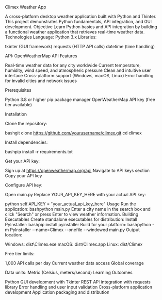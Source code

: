 Climex Weather App

A cross-platform desktop weather application built with Python and Tkinter. This project demonstrates Python fundamentals, API integration, and GUI development.
Objective
Learn Python basics and API integration by building a functional weather application that retrieves real-time weather data.
Technologies
Language: Python 3.x
Libraries:

tkinter (GUI framework)
requests (HTTP API calls)
datetime (time handling)

API: OpenWeatherMap API
Features

Real-time weather data for any city worldwide
Current temperature, humidity, wind speed, and atmospheric pressure
Clean and intuitive user interface
Cross-platform support (Windows, macOS, Linux)
Error handling for invalid cities and network issues

Prerequisites

Python 3.8 or higher
pip package manager
OpenWeatherMap API key (free tier available)

Installation

Clone the repository:

bashgit clone https://github.com/yourusername/climex.git
cd climex

Install dependencies:

bashpip install -r requirements.txt

Get your API key:

Sign up at https://openweathermap.org/api
Navigate to API keys section
Copy your API key


Configure API key:

Open main.py
Replace YOUR_API_KEY_HERE with your actual API key:



python   self.API_KEY = "your_actual_api_key_here"
Usage
Run the application:
bashpython main.py
Enter a city name in the search box and click "Search" or press Enter to view weather information.
Building Executables
Create standalone executables for distribution:
Install PyInstaller:
bashpip install pyinstaller
Build for your platform:
bashpython -m PyInstaller --name=Climex --onefile --windowed main.py
Output location:

Windows: dist\Climex.exe
macOS: dist/Climex.app
Linux: dist/Climex

  
Free tier limits:

1,000 API calls per day
Current weather data access
Global coverage

Data units: Metric (Celsius, meters/second)
Learning Outcomes

Python GUI development with Tkinter
REST API integration with requests library
Error handling and user input validation
Cross-platform application development
Application packaging and distribution
